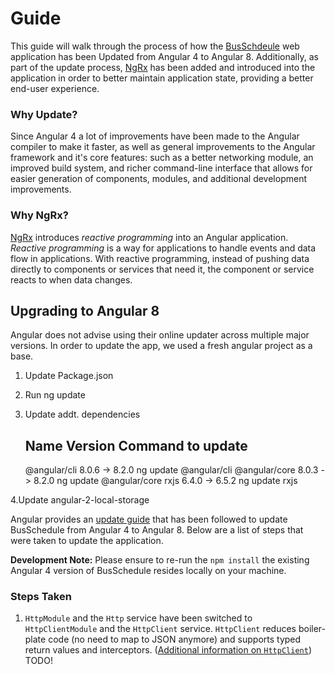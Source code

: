 #  Guide

This guide will walk through the process of how the [BusSchdeule](README.md) web application has been Updated from Angular 4 to Angular 8. Additionally, as part of the update process, [NgRx](https://ngrx.io/) has been added and introduced into the application in order to better maintain application state, providing a better end-user experience.

### Why Update?

Since Angular 4 a lot of improvements have been made to the Angular compiler to make it faster, as well as general improvements to the Angular framework and it's core features: such as a better networking module, an improved build system, and richer command-line interface that allows for easier generation of components, modules, and additional development improvements.

### Why NgRx?

[NgRx](https://ngrx.io/) introduces _reactive programming_ into an Angular application. _Reactive programming_ is a way for applications to handle events and data flow in applications. With reactive programming, instead of pushing data directly to components or services that need it, the component or service reacts to when data changes.

## Upgrading to Angular 8

Angular does not advise using their online updater across multiple major versions. In order to update the app, we used a fresh angular project as a base.

1. Update Package.json
2. Run ng update
3. Update addt. dependencies

      Name                               Version                  Command to update
     --------------------------------------------------------------------------------
      @angular/cli                       8.0.6 -> 8.2.0           ng update @angular/cli
      @angular/core                      8.0.3 -> 8.2.0           ng update @angular/core
      rxjs                               6.4.0 -> 6.5.2           ng update rxjs

4.Update angular-2-local-storage

Angular provides an [update guide](https://update.angular.io/#4.0:8.0) that has been followed to update BusSchedule from Angular 4 to Angular 8. Below are a list of steps that were taken to update the application.

**Development Note:** Please ensure to re-run the `npm install` the existing Angular 4 version of BusSchedule resides locally on your machine.


### Steps Taken

1. `HttpModule` and the `Http` service have been switched to `HttpClientModule` and the `HttpClient` service. `HttpClient` reduces boiler-plate code (no need to map to JSON anymore) and supports typed return values and interceptors. ([Additional information on `HttpClient`](https://angular.io/guide/http)) TODO!